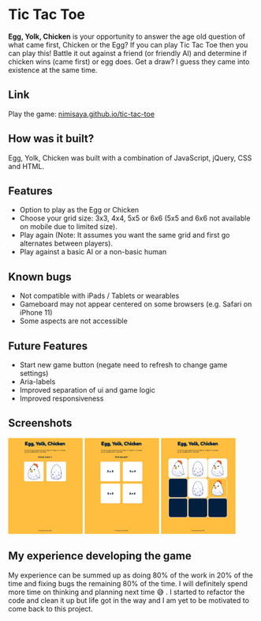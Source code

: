 # Tic Tac Toe

**Egg, Yolk, Chicken** is your opportunity to answer the age old question of what came first, Chicken or the Egg? If you can play Tic Tac Toe then you can play this! Battle it out against a friend (or friendly AI) and determine if chicken wins (came first) or egg does. Get a draw? I guess they came into existence at the same time.

## Link
Play the game: [nimisaya.github.io/tic-tac-toe](https://nimisaya.github.io/tic-tac-toe/)

## How was it built?
Egg, Yolk, Chicken was built with a combination of JavaScript, jQuery, CSS and HTML.

## Features

- Option to play as the Egg or Chicken
- Choose your grid size: 3x3, 4x4, 5x5 or 6x6 (5x5 and 6x6 not available on mobile due to limited size).
- Play again (Note: It assumes you want the same grid and first go alternates between players).
- Play against a basic AI or a non-basic human

## Known bugs

- Not compatible with iPads / Tablets or wearables
- Gameboard may not appear centered on some browsers (e.g. Safari on iPhone 11)
- Some aspects are not accessible

## Future Features

- Start new game button (negate need to refresh to change game settings)
- Aria-labels
- Improved separation of ui and game logic
- Improved responsiveness

## Screenshots
<img src="https://github.com/nimisaya/tic-tac-toe/blob/main/images/screenshots/chicken-or-egg.png" alt="Menu for choosing piece (Egg or Chicken)" width="30%"> <img src="https://github.com/nimisaya/tic-tac-toe/blob/main/images/screenshots/grid-selection.png" alt="Menu for choosing grid size" width="30%"> <img src="https://github.com/nimisaya/tic-tac-toe/blob/main/images/screenshots/gameplay.png" alt="Game play" width="30%"> 


## My experience developing the game
My experience can be summed up as doing 80% of the work in 20% of the time and fixing bugs the remaining 80% of the time. I will definitely spend more time on thinking and planning next time 😅 . I started to refactor the code and clean it up but life got in the way and I am yet to be motivated to come back to this project.
